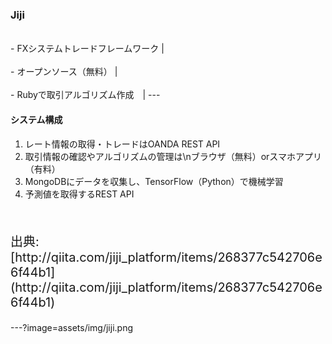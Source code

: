 ### Jiji
<br>
- FXシステムトレードフレームワーク |
<br>
<br>
- オープンソース（無料） |
<br>
<br>
- Rubyで取引アルゴリズム作成　|
---

#### システム構成
1. レート情報の取得・トレードはOANDA REST API
1. 取引情報の確認やアルゴリズムの管理は\nブラウザ（無料）orスマホアプリ（有料）
1. MongoDBにデータを収集し、TensorFlow（Python）で機械学習
1. 予測値を取得するREST API
<br>
<p style="font-size: 20px;">出典: [http://qiita.com/jiji_platform/items/268377c542706e6f44b1](http://qiita.com/jiji_platform/items/268377c542706e6f44b1)</p>

---?image=assets/img/jiji.png
